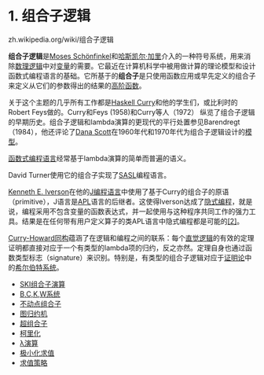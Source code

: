 # 1. 组合子逻辑

zh.wikipedia.org/wiki/组合子逻辑

**组合子逻辑**是[Moses Schönfinkel](https://zh.wikipedia.org/w/index.php?title=Moses_Sch%C3%B6nfinkel&action=edit&redlink=1 "Moses Schönfinkel（页面不存在）")和[哈斯凯尔·加里](https://zh.wikipedia.org/wiki/%E5%93%88%E6%96%AF%E5%87%B1%E7%88%BE%C2%B7%E5%8A%A0%E9%87%8C "哈斯凯尔·加里")介入的一种符号系统，用来消除[数理逻辑](https://zh.wikipedia.org/wiki/%E6%95%B0%E7%90%86%E9%80%BB%E8%BE%91 "数理逻辑")中对[变量](https://zh.wikipedia.org/wiki/%E5%8F%98%E9%87%8F "变量")的需要。它最近在计算机科学中被用做计算的理论模型和设计函数式编程语言的基础。它所基于的**组合子**是只使用函数应用或早先定义的组合子来定义从它们的参数得出的结果的[高阶函数](https://zh.wikipedia.org/wiki/%E9%AB%98%E9%98%B6%E5%87%BD%E6%95%B0 "高阶函数")。



关于这个主题的几乎所有工作都是[Haskell Curry](https://zh.wikipedia.org/wiki/Haskell_Curry "Haskell Curry")和他的学生们，或比利时的Robert Feys做的。Curry和Feys (1958)和Curry等人（1972） 纵览了组合子逻辑的早期历史。组合子逻辑和lambda演算的更现代的平行处置参见Barendregt（1984），他还评论了[Dana Scott](https://zh.wikipedia.org/wiki/Dana_Scott "Dana Scott")在1960年代和1970年代为组合子逻辑设计的[模型](https://zh.wikipedia.org/wiki/%E5%9F%9F%E7%90%86%E8%AE%BA "域理论")。




[函数式编程语言](https://zh.wikipedia.org/wiki/%E5%87%BD%E6%95%B0%E5%BC%8F%E7%BC%96%E7%A8%8B%E8%AF%AD%E8%A8%80 "函数式编程语言")经常基于lambda演算的简单而普遍的语义。

David Turner使用它的组合子实现了[SASL](https://zh.wikipedia.org/wiki/SASL_(%E7%BC%96%E7%A8%8B%E8%AF%AD%E8%A8%80) "SASL (编程语言)")编程语言。

[Kenneth E. Iverson](https://zh.wikipedia.org/wiki/Kenneth_E._Iverson "Kenneth E. Iverson")在他的[J编程语言](https://zh.wikipedia.org/wiki/J%E8%AF%AD%E8%A8%80 "J语言")中使用了基于Curry的组合子的原语（primitive），J语言是[APL](https://zh.wikipedia.org/wiki/APL%E8%AF%AD%E8%A8%80 "APL语言")语言的后继者。这使得Iverson达成了[隐式编程](https://zh.wikipedia.org/wiki/%E9%9A%90%E5%BC%8F%E7%BC%96%E7%A8%8B "隐式编程")，就是说，编程采用不包含变量的函数表达式，并一起使用与这种程序共同工作的强力工具。结果是在任何带有用户定义算子的类APL语言中隐式编程都是可能的[\[2\]](https://zh.wikipedia.org/wiki/%E7%BB%84%E5%90%88%E5%AD%90%E9%80%BB%E8%BE%91#cite_note-2)。





[Curry-Howard同构](https://zh.wikipedia.org/wiki/Curry-Howard%E5%90%8C%E6%9E%84 "Curry-Howard同构")蕴涵了在逻辑和编程之间的联系：每个[直觉逻辑](https://zh.wikipedia.org/wiki/%E7%9B%B4%E8%A7%89%E9%80%BB%E8%BE%91 "直觉逻辑")的有效的定理证明都直接对应于一个有类型的lambda项的归约，反之亦然。定理自身也通过函数类型标志（signature）来识别。特别是，有类型的组合子逻辑对应于[证明论](https://zh.wikipedia.org/wiki/%E8%AF%81%E6%98%8E%E8%AE%BA "证明论")中的[希尔伯特系统](https://zh.wikipedia.org/wiki/%E5%B8%8C%E5%B0%94%E4%BC%AF%E7%89%B9%E7%B3%BB%E7%BB%9F "希尔伯特系统")。



-   [SKI组合子演算](https://zh.wikipedia.org/wiki/SKI%E7%BB%84%E5%90%88%E5%AD%90%E6%BC%94%E7%AE%97)
-   [B,C,K,W系统](https://zh.wikipedia.org/wiki/B,C,K,W%E7%B3%BB%E7%BB%9F "B,C,K,W系统")
-   [不动点组合子](https://zh.wikipedia.org/wiki/%E4%B8%8D%E5%8A%A8%E7%82%B9%E7%BB%84%E5%90%88%E5%AD%90 "不动点组合子")
-   [图归约机](https://zh.wikipedia.org/w/index.php?title=%E5%9B%BE%E5%BD%92%E7%BA%A6%E6%9C%BA&action=edit&redlink=1 "图归约机（页面不存在）")
-   [超组合子](https://zh.wikipedia.org/w/index.php?title=%E8%B6%85%E7%BB%84%E5%90%88%E5%AD%90&action=edit&redlink=1 "超组合子（页面不存在）")
-   [柯里化](https://zh.wikipedia.org/wiki/%E6%9F%AF%E9%87%8C%E5%8C%96 "柯里化")
-   [λ演算](https://zh.wikipedia.org/wiki/%CE%9B%E6%BC%94%E7%AE%97 "Λ演算")
-   [极小化求值](https://zh.wikipedia.org/wiki/%E6%9E%81%E5%B0%8F%E5%8C%96%E6%B1%82%E5%80%BC "极小化求值")
-   [求值策略](https://zh.wikipedia.org/wiki/%E6%B1%82%E5%80%BC%E7%AD%96%E7%95%A5 "求值策略")





















